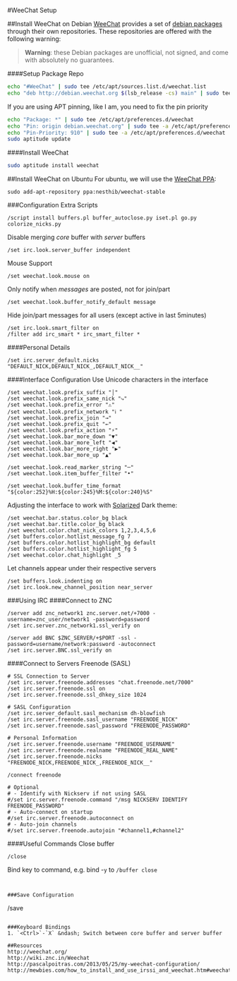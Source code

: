 #WeeChat Setup

##Install WeeChat on Debian
[WeeChat](http://www.weechat.org/) provides a set of [debian packages](http://www.weechat.org/download/debian/) through their own repositories. These repositories are offered with the following warning:
>**Warning**: these Debian packages are unofficial, not signed, and come with absolutely no guarantees.

####Setup Package Repo
```bash
echo "#WeeChat" | sudo tee /etc/apt/sources.list.d/weechat.list
echo "deb http://debian.weechat.org $(lsb_release -cs) main" | sudo tee -a /etc/apt/sources.list.d/weechat.list
```

If you are using APT pinning, like I am, you need to fix the pin priority
```bash
echo "Package: *" | sudo tee /etc/apt/preferences.d/weechat
echo "Pin: origin debian.weechat.org" | sudo tee -a /etc/apt/preferences.d/weechat
echo "Pin-Priority: 910" | sudo tee -a /etc/apt/preferences.d/weechat
sudo aptitude update
```

####Install WeeChat
```bash
sudo aptitude install weechat
```

##Install WeeChat on Ubuntu
For ubuntu, we will use the [WeeChat PPA](https://launchpad.net/~nesthib/+archive/ubuntu/weechat-stable):
```
sudo add-apt-repository ppa:nesthib/weechat-stable
```

###Configuration
Extra Scripts
```
/script install buffers.pl buffer_autoclose.py iset.pl go.py colorize_nicks.py
```

Disable merging _core_ buffer with _server_ buffers
```
/set irc.look.server_buffer independent
```

Mouse Support
```
/set weechat.look.mouse on
```

Only notify when _messages_ are posted, not for join/part
```
/set weechat.look.buffer_notify_default message
```

Hide join/part messages for all users (except active in last 5minutes)
```
/set irc.look.smart_filter on
/filter add irc_smart * irc_smart_filter *
```

####Personal Details
```
/set irc.server_default.nicks "DEFAULT_NICK,DEFAULT_NICK_,DEFAULT_NICK__"
```

####Interface Configuration
Use Unicode characters in the interface
```
/set weechat.look.prefix_suffix "│"
/set weechat.look.prefix_same_nick "⤷"
/set weechat.look.prefix_error "⚠"
/set weechat.look.prefix_network "ℹ "
/set weechat.look.prefix_join "→"
/set weechat.look.prefix_quit "←"
/set weechat.look.prefix_action "⚡"
/set weechat.look.bar_more_down "▼"
/set weechat.look.bar_more_left "◀"
/set weechat.look.bar_more_right "▶"
/set weechat.look.bar_more_up "▲"

/set weechat.look.read_marker_string "─"
/set weechat.look.item_buffer_filter "•"

/set weechat.look.buffer_time_format "${color:252}%H:${color:245}%M:${color:240}%S"
```

Adjusting the interface to work with [Solarized](http://ethanschoonover.com/solarized) Dark theme:
```
/set weechat.bar.status.color_bg black
/set weechat.bar.title.color_bg black
/set weechat.color.chat_nick_colors 1,2,3,4,5,6
/set buffers.color.hotlist_message_fg 7
/set buffers.color.hotlist_highlight_bg default
/set buffers.color.hotlist_highlight_fg 5
/set weechat.color.chat_highlight _5
```

Let channels appear under their respective servers
```
/set buffers.look.indenting on
/set irc.look.new_channel_position near_server
```

###Using IRC
####Connect to ZNC 
```
/server add znc_network1 znc.server.net/+7000 -username=znc_user/network1 -password=password
/set irc.server.znc_network1.ssl_verify on

/server add BNC $ZNC_SERVER/+$PORT -ssl -password=username/network:password -autoconnect
/set irc.server.BNC.ssl_verify on
```

####Connect to Servers
Freenode (SASL)
```
# SSL Connection to Server
/set irc.server.freenode.addresses "chat.freenode.net/7000"
/set irc.server.freenode.ssl on
/set irc.server.freenode.ssl_dhkey_size 1024

# SASL Configuration
/set irc.server_default.sasl_mechanism dh-blowfish
/set irc.server.freenode.sasl_username "FREENODE_NICK"
/set irc.server.freenode.sasl_password "FREENODE_PASSWORD"

# Personal Information
/set irc.server.freenode.username "FREENODE_USERNAME"
/set irc.server.freenode.realname "FREENODE_REAL_NAME"
/set irc.server.freenode.nicks "FREENODE_NICK,FREENODE_NICK_,FREENODE_NICK__"

/connect freenode

# Optional
# - Identify with Nickserv if not using SASL
#/set irc.server.freenode.command "/msg NICKSERV IDENTIFY FREENODE_PASSWORD"
# - Auto-connect on startup
#/set irc.server.freenode.autoconnect on
# - Auto-join channels
#/set irc.server.freenode.autojoin "#channel1,#channel2"
```

####Useful Commands
Close buffer
```
/close
```

Bind key to command, e.g. bind <Alt>-`y` to `/buffer close`
```


###Save Configuration
```
/save
```

###Keyboard Bindings
1. `<Ctrl>`-`X` &ndash; Switch between core buffer and server buffer

##Resources
http://weechat.org/
http://wiki.znc.in/Weechat
http://pascalpoitras.com/2013/05/25/my-weechat-configuration/
http://mewbies.com/how_to_install_and_use_irssi_and_weechat.htm#weechat
